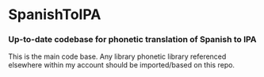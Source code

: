 # SpanishToIPA
### Up-to-date codebase for phonetic translation of Spanish to IPA

This is the main code base. Any library phonetic library referenced elsewhere within my account should be imported/based on this repo.
